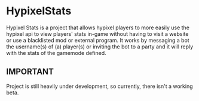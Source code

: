 # HypixelStats

Hypixel Stats is a project that allows hypixel players to more easily use the hypixel api to view players' stats in-game without having to visit a website or use a blacklisted mod or external program. It works by messaging a bot the username\(s\) of \(a\) player\(s\) or inviting the bot to a party and it will reply with the stats of the gamemode defined.

## IMPORTANT

Project is still heavily under development, so currently, there isn't a working beta.

